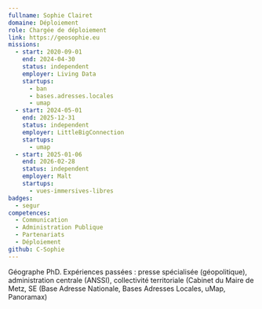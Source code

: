 ```yaml
---
fullname: Sophie Clairet
domaine: Déploiement
role: Chargée de déploiement
link: https://geosophie.eu
missions:
  - start: 2020-09-01
    end: 2024-04-30
    status: independent
    employer: Living Data
    startups:
      - ban
      - bases.adresses.locales
      - umap
  - start: 2024-05-01
    end: 2025-12-31
    status: independent
    employer: LittleBigConnection
    startups:
      - umap
  - start: 2025-01-06
    end: 2026-02-28
    status: independent
    employer: Malt
    startups:
      - vues-immersives-libres
badges:
  - segur
competences:
  - Communication
  - Administration Publique
  - Partenariats
  - Déploiement
github: C-Sophie
---
```

Géographe PhD. Expériences passées : presse spécialisée (géopolitique), administration centrale (ANSSI), collectivité territoriale (Cabinet du Maire de Metz, SE (Base Adresse Nationale, Bases Adresses Locales, uMap, Panoramax)